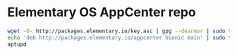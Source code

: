 # Elementary OS AppCenter repo
```bash
wget -O- http://packages.elementary.io/key.asc | gpg --dearmor | sudo tee /etc/apt/trusted.gpg.d/appcenter.gpg
echo 'deb http://packages.elementary.io/appcenter bionic main' | sudo tee /etc/apt/sources.list.d/appcenter.list
aptupd
```